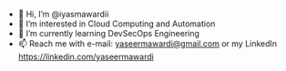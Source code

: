 - 👋 Hi, I’m @iyasmawardii
- 👀 I’m interested in Cloud Computing and Automation
- 🌱 I’m currently learning DevSecOps Engineering
- 📫 Reach me with e-mail: yaseermawardi@gmail.com or my LinkedIn https://linkedin.com/yaseermawardi

<!---
iyasmawardii/iyasmawardii is a ✨ special ✨ repository because its `README.md` (this file) appears on your GitHub profile.
You can click the Preview link to take a look at your changes.
--->
